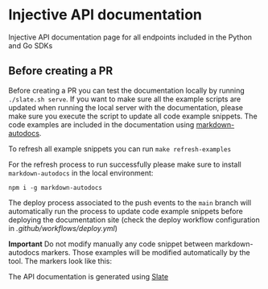 # Injective API documentation
Injective API documentation page for all endpoints included in the Python and Go SDKs

## Before creating a PR

Before creating a PR you can test the documentation locally by running `./slate.sh serve`.
If you want to make sure all the example scripts are updated when running the local server with the documentation, please make sure you execute the script to update all code example snippets.
The code examples are included in the documentation using [markdown-autodocs](https://github.com/marketplace/actions/markdown-autodocs).

To refresh all example snippets you can run `make refresh-examples` 

For the refresh process to run successfully please make sure to install `markdown-autodocs` in the local environment:

```
npm i -g markdown-autodocs
```

The deploy process associated to the push events to the `main` branch will automatically run the process to update code example snippets before deploying the documentation site (check the deploy workflow configuration in _.github/workflows/deploy.yml_)

**Important**
Do not modify manually any code snippet between markdown-autodocs markers. Those examples will be modified automatically by the tool.
The markers look like this:
<!-- MARKDOWN-AUTO-DOCS:START (CODE:src=https://raw.githubusercontent.com/kubernetes/kubectl/master/docs/book/examples/nginx/nginx.yaml) -->
<!-- MARKDOWN-AUTO-DOCS:END -->


The API documentation is generated using [Slate](https://github.com/slatedocs/slate)